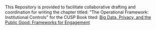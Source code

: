 This Repository is provided to facilitate collaborative drafting and coordination for writing the chapter titled: "The Operational Framework: Institutional Controls" for the CUSP Book tited: [Big Data, Privacy, and the Public Good: Frameworks for Engagement](http://www.dataprivacybook.org/)

